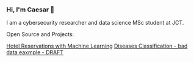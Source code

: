 ### Hi, I'm Caesar 👋

I am a cybersecurity researcher and data science MSc student at JCT.

Open Source and Projects:

[Hotel Reservations with Machine Learning](https://github.com/1-caesar-1/Hotel-Reservations-With-Pyhton)
[Diseases Classification - bad data eaxmple - DRAFT](https://github.com/1-caesar-1/Diseases-Classification-BAD-DATA)
